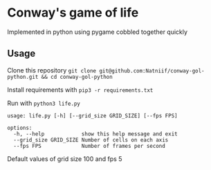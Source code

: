 # Conway's game of life

Implemented in python using pygame cobbled together quickly

## Usage

Clone this repository 
`git clone git@github.com:Natniif/conway-gol-python.git && cd conway-gol-python`

Install requirements with 
`pip3 -r requirements.txt`

Run with
`python3 life.py`

```
usage: life.py [-h] [--grid_size GRID_SIZE] [--fps FPS]

options:
  -h, --help            show this help message and exit
  --grid_size GRID_SIZE Number of cells on each axis
  --fps FPS             Number of frames per second
```

Default values of grid size 100 and fps 5
